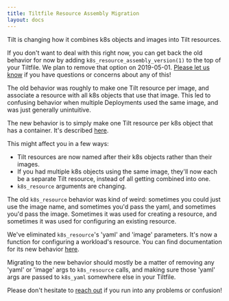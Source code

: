 ```yaml
---
title: Tiltfile Resource Assembly Migration
layout: docs
---
```


Tilt is changing how it combines k8s objects and images into Tilt resources.

If you don't want to deal with this right now, you can get back the old
behavior for now by adding `k8s_resource_assembly_version(1)` to the top of
your Tiltfile. We plan to remove that option on 2019-05-01. [Please let us know](http://localhost:4001/faq.html#q-how-do-i-get-help-with-tilt) if you have questions or concerns about any of this!

The old behavior was roughly to make one Tilt resource per image, and associate
a resource with all k8s objects that use that image. This led to confusing behavior
when multiple Deployments used the same image, and was just generally unintuitive.

The new behavior is to simply make one Tilt resource per k8s object that has a
container. It's described [here](tiltfile_concepts.html#resources).

This might affect you in a few ways:
* Tilt resources are now named after their k8s objects rather than their images.
* If you had multiple k8s objects using the same image, they'll now each be
a separate Tilt resource, instead of all getting combined into one.
* `k8s_resource` arguments are changing.

The old `k8s_resource` behavior was kind of weird: sometimes you could just use
the image name, and sometimes you'd pass the yaml, and sometimes you'd pass the
image. Sometimes it was used for creating a resource, and sometimes it was used
for configuring an existing resource.

We've eliminated `k8s_resource`'s 'yaml' and 'image' parameters. It's now a
function for configuring a workload's resource. You can find documentation
for its new behavior [here](api.html#api.k8s_resource).

Migrating to the new behavior should mostly be a matter of removing any 'yaml'
or 'image' args to `k8s_resource` calls, and making sure those 'yaml' args
are passed to `k8s_yaml` somewhere else in your Tiltfile.

Please don't hesitate to [reach out](http://localhost:4001/faq.html#q-how-do-i-get-help-with-tilt)
if you run into any problems or confusion!
